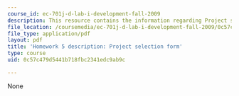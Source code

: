 ```yaml
---
course_id: ec-701j-d-lab-i-development-fall-2009
description: This resource contains the information regarding Project selection form.
file_location: /coursemedia/ec-701j-d-lab-i-development-fall-2009/0c57c479d5441b718fbc2341edc9ab9c_MITEC_701JF09_hw5.pdf
file_type: application/pdf
layout: pdf
title: 'Homework 5 description: Project selection form'
type: course
uid: 0c57c479d5441b718fbc2341edc9ab9c

---
```

None